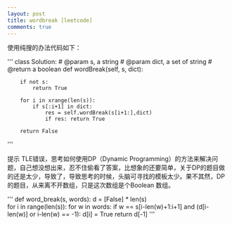 ```yaml
---
layout: post
title: wordbreak [leetcode]
comments: true
---
```


使用纯搜的办法代码如下：

'''
class Solution:
    # @param s, a string
    # @param dict, a set of string
    # @return a boolean
    def wordBreak(self, s, dict):
        
        if not s:
            return True
            
        for i in xrange(len(s)):
            if s[:i+1] in dict:
                res = self.wordBreak(s[i+1:],dict)
                if res: return True 
            
        return False
'''

提示 TLE错误，思考如何使用DP（Dynamic Programming）的方法来解决问题，自己想没想出来，忍不住偷看了答案，比想象的还要简单，关于DP的题目做的还是太少，导致了，导致思考的时候，头脑可寻找的模板太少。果不其然，DP的题目，从来离不开数组，只是这次数组是个Boolean 数组。

'''
def word_break(s, words):
    d = [False] * len(s)    
    for i in range(len(s)):
        for w in words:
            if w == s[i-len(w)+1:i+1] and (d[i-len(w)] or i-len(w) == -1):
                d[i] = True
    return d[-1]
'''
